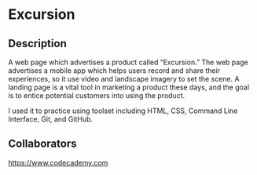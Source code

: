 # Excursion

## Description

A web page which advertises a product called “Excursion.” 
The web page advertises a mobile app which helps users record and share their experiences, 
so it use video and landscape imagery to set the scene. A landing page is a vital tool in marketing a product these days, 
and the goal is to entice potential customers into using the product.

I used it to practice using toolset including HTML, CSS, Command Line Interface, Git, and GitHub. 

## Collaborators

https://www.codecademy.com

